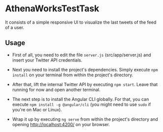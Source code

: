 # AthenaWorksTestTask

It consists of a simple responsive UI to visualize the last tweets of the feed of a user.

## Usage

* First of all, you need to edit the file `server.js` (src/app/server.js) and insert your Twitter API credentials.

* Next you need to install the project's dependencies. Simply execute `npm install` on your terminal from within the project's directory.

* After that, lift the internal Twitter API by executing `npm start`. Leave that running for now and open another terminal.

* The next step is to install the Angular CLI globally. For that, you can execute `npm install -g @angular/cli` (you might need to use `sudo` if you're on Mac or Linux).

* Wrap it up by executing `ng serve` from within the project's directory and opening [http://localhost:4200/]([http://localhost:4200/]) on your browser.

